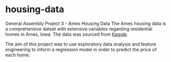 # housing-data
General Assembly Project 3 - Ames Housing Data 
The Ames housing data is a comprehensive datset with extensive variables regarding residential homes in Ames, Iowa. The data was sourced from [Kaggle](https://www.kaggle.com/c/house-prices-advanced-regression-techniques). 

The aim of this project was to use exploratory data analysis and feature engineering to inform a regression model in order to predict the price of each home.
